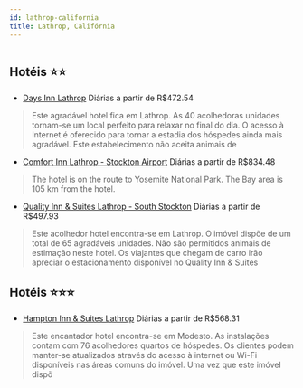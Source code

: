 ```yaml
---
id: lathrop-california
title: Lathrop, Califórnia
---
```


<center><img src="http://photos.hotelbeds.com/giata/16/160641/160641a_hb_a_003.jpg" alt="" /></center>


## Hotéis ⭐️⭐️

-    [Days Inn Lathrop](https://www.hurb.com/aud/https://www.hurb.com/hoteis/lathrop/days-inn-lathrop-JNP-JP986333?cmp=18055) Diárias a partir de R$472.54
   > Este agradável hotel fica em Lathrop. As 40 acolhedoras unidades tornam-se um local perfeito para relaxar no final do dia. O acesso à Internet é oferecido para tornar a estadia dos hóspedes ainda mais agradável. Este estabelecimento não aceita animais de 
-    [Comfort Inn Lathrop - Stockton Airport](https://www.hurb.com/aud/https://www.hurb.com/hoteis/lathrop/comfort-inn-lathrop-stockton-airport-JNP-JP235275?cmp=18055) Diárias a partir de R$834.48
   > The hotel is on the route to Yosemite National Park. The Bay area is 105 km from the hotel.
-    [Quality Inn & Suites Lathrop - South Stockton](https://www.hurb.com/aud/https://www.hurb.com/hoteis/lathrop/quality-inn-suites-lathrop-south-stockton-JNP-JP235646?cmp=18055) Diárias a partir de R$497.93
   > Este acolhedor hotel encontra-se em Lathrop. O imóvel dispõe de um total de 65 agradáveis unidades. Não são permitidos animais de estimação neste hotel. Os viajantes que chegam de carro irão apreciar o estacionamento disponível no Quality Inn &amp; Suites

## Hotéis ⭐️⭐️⭐️

-    [Hampton Inn & Suites Lathrop](https://www.hurb.com/aud/https://www.hurb.com/hoteis/lathrop/hampton-inn-suites-lathrop-JNP-JP361405?cmp=18055) Diárias a partir de R$568.31
   > Este encantador hotel encontra-se em Modesto. As instalações contam com 76 acolhedores quartos de hóspedes. Os clientes podem manter-se atualizados através do acesso à internet ou Wi-Fi disponíveis nas áreas comuns do imóvel. Uma vez que este imóvel dispõ
